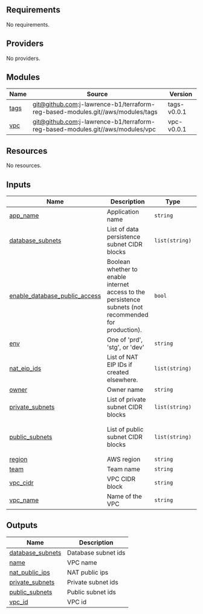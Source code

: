 ## Requirements

No requirements.

## Providers

No providers.

## Modules

| Name | Source | Version |
|------|--------|---------|
| <a name="module_tags"></a> [tags](#module\_tags) | git@github.com:j-lawrence-b1/terraform-reg-based-modules.git//aws/modules/tags | tags-v0.0.1 |
| <a name="module_vpc"></a> [vpc](#module\_vpc) | git@github.com:j-lawrence-b1/terraform-reg-based-modules.git//aws/modules/vpc | vpc-v0.0.1 |

## Resources

No resources.

## Inputs

| Name | Description | Type | Default | Required |
|------|-------------|------|---------|:--------:|
| <a name="input_app_name"></a> [app\_name](#input\_app\_name) | Application name | `string` | `"test-vpc"` | no |
| <a name="input_database_subnets"></a> [database\_subnets](#input\_database\_subnets) | List of data persistence subnet CIDR blocks | `list(string)` | `[]` | no |
| <a name="input_enable_database_public_access"></a> [enable\_database\_public\_access](#input\_enable\_database\_public\_access) | Boolean whether to enable internet access to the persistence subnets (not recommended for production). | `bool` | `false` | no |
| <a name="input_env"></a> [env](#input\_env) | One of 'prd', 'stg', or 'dev' | `string` | `"dev"` | no |
| <a name="input_nat_eip_ids"></a> [nat\_eip\_ids](#input\_nat\_eip\_ids) | List of NAT EIP IDs if created elsewhere. | `list(string)` | `[]` | no |
| <a name="input_owner"></a> [owner](#input\_owner) | Owner name | `string` | `"lb"` | no |
| <a name="input_private_subnets"></a> [private\_subnets](#input\_private\_subnets) | List of private subnet CIDR blocks | `list(string)` | `[]` | no |
| <a name="input_public_subnets"></a> [public\_subnets](#input\_public\_subnets) | List of public subnet CIDR blocks | `list(string)` | <pre>[<br>  "10.0.0.0/24",<br>  "10.0.1.0/24"<br>]</pre> | no |
| <a name="input_region"></a> [region](#input\_region) | AWS region | `string` | `"us-west-2"` | no |
| <a name="input_team"></a> [team](#input\_team) | Team name | `string` | `"casab"` | no |
| <a name="input_vpc_cidr"></a> [vpc\_cidr](#input\_vpc\_cidr) | VPC CIDR block | `string` | `"10.0.0.0/20"` | no |
| <a name="input_vpc_name"></a> [vpc\_name](#input\_vpc\_name) | Name of the VPC | `string` | n/a | yes |

## Outputs

| Name | Description |
|------|-------------|
| <a name="output_database_subnets"></a> [database\_subnets](#output\_database\_subnets) | Database subnet ids |
| <a name="output_name"></a> [name](#output\_name) | VPC name |
| <a name="output_nat_public_ips"></a> [nat\_public\_ips](#output\_nat\_public\_ips) | NAT public ips |
| <a name="output_private_subnets"></a> [private\_subnets](#output\_private\_subnets) | Private subnet ids |
| <a name="output_public_subnets"></a> [public\_subnets](#output\_public\_subnets) | Public subnet ids |
| <a name="output_vpc_id"></a> [vpc\_id](#output\_vpc\_id) | VPC id |
